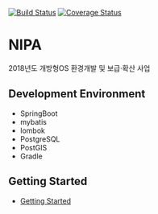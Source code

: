 [![Build Status](https://travis-ci.org/Gaia3D/nipa.svg?branch=master)](https://travis-ci.org/Gaia3D/nipa)
[![Coverage Status](https://coveralls.io/repos/github/Gaia3D/nipa/badge.svg?branch=master)](https://coveralls.io/github/Gaia3D/nipa?branch=master)

# NIPA
2018년도 개방형OS 환경개발 및 보급·확산 사업

## Development Environment
- SpringBoot
- mybatis
- lombok
- PostgreSQL
- PostGIS
- Gradle

## Getting Started
- [Getting Started](nipa-doc/SiteBuildGuide.md)